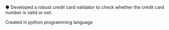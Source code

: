 ● Developed a robust credit card validator to check whether the credit card number is valid or not.

Created in python programming language